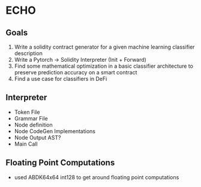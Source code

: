 # ECHO

## Goals
1. Write a solidity contract generator for a given machine learning classifier description
2. Write a Pytorch -> Solidity Interpreter (Init + Forward)
3. Find some mathematical optimization in a basic classifier architecture to preserve prediction accuracy on a smart contract
4. Find a use case for classifiers in DeFi

## Interpreter
- Token File
- Grammar File
- Node definition
- Node CodeGen Implementations
- Node Output AST?
- Main Call

## Floating Point Computations
- used ABDK64x64 int128 to get around floating point computations
